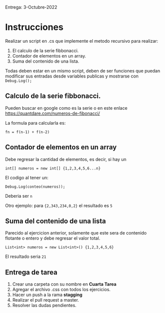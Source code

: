 Entrega: 3-Octubre-2022
# Instrucciones
Realizar un script en .cs que implemente el metodo recursivo para realizar:
    
1. El calculo de la serie fibbonacci.
2. Contador de elementos en un array.
3. Suma del contenido de una lista.

Todas deben estar en un mismo script, deben de ser funciones que puedan modificar sus entradas desde variables publicas y mostrarse con `Debug.Log();`

## Calculo de la serie fibbonacci.
Pueden buscar en google como es la serie o en este enlace https://quantdare.com/numeros-de-fibonacci/ 

La formula para calcularla es:
```
fn = f(n-1) + f(n-2)
``` 


## Contador de elementos en un array
Debe regresar la cantidad de elementos, es decir, si hay un 
```
int[] numeros = new int[] {1,2,3,4,5,6...n}
```
El codigo al tener un:
```
Debug.Log(conteo(numeros));
```
Deberia ser `n`

Otro ejemplo: para `{2,343,234,0,2}` el resultado es `5`

## Suma del contenido de una lista
Parecido al ejercicion anterior, solamente que este sera de contenido flotante o entero y debe regresar el valor total.
```
List<int> numeros = new List<int>() {1,2,3,4,5,6}
```
El resultado seria `21`

## Entrega de tarea
1. Crear una carpeta con su nombre en **Cuarta Tarea** 
2. Agregar el archivo .css con todos los ejercicios.
3. Hacer un push a la rama **stagging**
4. Realizar el pull request a master.
5. Resolver las dudas pendientes.